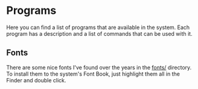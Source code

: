 # Programs

Here you can find a list of programs that are available in the system. Each program has a description and a list of commands that can be used with it.

## Fonts

There are some nice fonts I've found over the years in the [fonts/](./fonts) directory. To install them to the system's Font Book, just highlight them all in the Finder and double click.
